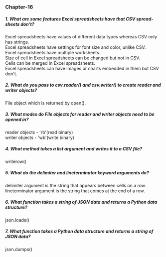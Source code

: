 ### Chapter-16
##### 1. What are some features Excel spreadsheets have that CSV spread-sheets don’t?
Excel spreadsheets have values of different data types whereas CSV only has strings.\
Excel spreadsheets have settings for font size and color, unlike CSV.\
Excel spreadsheets have multiple worksheets.\
Size of cell in Excel spreadsheets can be changed but not in CSV.\
Cells can be merged in Excel spreadsheets.\
Excel spreadsheets can have images or charts embedded in them but CSV don't.

##### 2. What do you pass to csv.reader() and csv.writer() to create reader and writer objects?
File object which is returned by open().

##### 3. What modes do File objects for reader and writer objects need to be opened in?
reader objects - 'rb'(read binary)\
writer objects - 'wb'(write binary)

##### 4. What method takes a list argument and writes it to a CSV file?
writerow()

##### 5. What do the delimiter and lineterminator keyword arguments do?
delimiter argument is the string that appears between cells on a row.\
lineterminator argument is the string that comes at the end of a row.

##### 6. What function takes a string of JSON data and returns a Python data structure?
json.loads()

##### 7. What function takes a Python data structure and returns a string of JSON data?
json.dumps()

